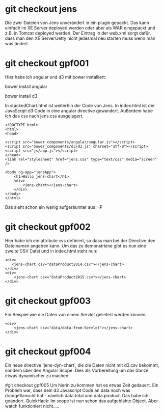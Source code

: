 # git checkout jens
Die zwei Dateien von Jens unverändert in ein plugin gepackt. Das kann einfach im XE Server deployed werden 
oder aber als WAR eingepackt und z.B. in Tomcat deployed werden.
Der Eintrag in der web.xml sorgt dafür, dass man den XE Server/Jetty nicht jedesmal neu starten muss
wenn man was ändert.

# git checkout gpf001
Hier habe ich angular und d3 mit bower installiert:

bower install angular

bower install d3

In stackedChart.html ist weiterhin der Code von Jens. In index.html ist der JavaScript d3 Code in eine angular directive gewandert. Außerdem habe ich das css nach jens.css ausgelagert.


    <!DOCTYPE html>
	<html>
	<head>

	<script src="bower_components/angular/angular.js"></script>
	<script src="bower_components/d3/d3.js" charset="utf-8"></script>
	<script src="js/app.js"></script>
	</head>
	<link rel="stylesheet" href="jens.css" type="text/css" media="screen" />

	<body ng-app="jensApp">
		<h1>Hallo jens-chart</h1>
		<div>
  			<jens-chart></jens-chart>
		</div>
	</body>
	</html>

Das sieht schon ein wenig aufgeräumter aus :-P

# git checkout gpf002
Hier habe ich ein attribute cvs definiert, so dass man bei der Directive den Dateinamen 
angeben kann. Um das zu demonstriene gibt es nun eine zweite CSV Datei und in index.html 
steht nun:

	<div>
	   <jens-chart csv="dataProduct2014.csv"></jens-chart>
	</div>
	<div>
   		<jens-chart csv="dataProduct2015.csv"></jens-chart>
	</div>


# git checkout gpf003
Ein Beispiel wie die Daten von einem Servlet geliefert werden können.

	<div>
   		<jens-chart csv="data/data-from-Servlet"></jens-chart>
	</div>


# git checkout gpf004
Ein neue directive 'jens-dyn-chart', die die Daten nicht mit d3.csv bekommt, sondern über den Angular Scope. Dies als Vorbereitung um das Ganze etwas dynamischer zu machen.

#git checkout gpf005
Um hierin zu kommen hat es etwas Zeit gedauert. Ein Problem war, dass dein d3 Javascript Code an data noch was
drangeflanscht hat - nämlich data.total und data.product.
Das habe ich geändert. QuickHack: Im scope ist nun schon das aufgeblähte Object.
Aber watch funktioniert nicht.....  
